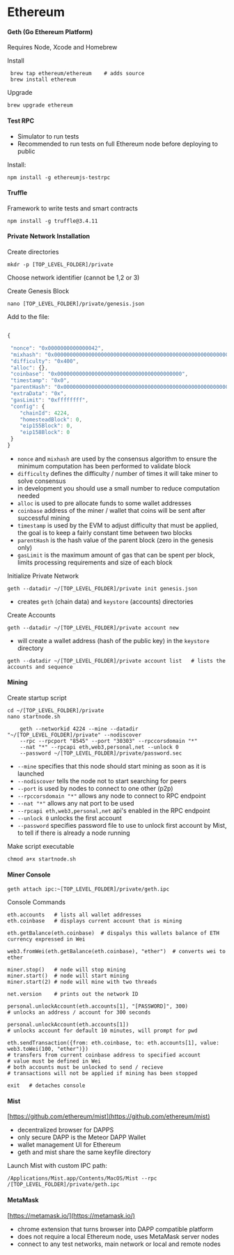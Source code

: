 Ethereum
====


#### Geth (Go Ethereum Platform)

Requires Node, Xcode and Homebrew

Install

     brew tap ethereum/ethereum    # adds source
     brew install ethereum

Upgrade

    brew upgrade ethereum


#### Test RPC

* Simulator to run tests
* Recommended to run tests on full Ethereum node before deploying to public

Install:

    npm install -g ethereumjs-testrpc


#### Truffle

Framework to write tests and smart contracts

    npm install -g truffle@3.4.11



#### Private Network Installation

Create directories

    mkdr -p [TOP_LEVEL_FOLDER]/private

Choose network identifier (cannot be 1,2 or 3)

Create Genesis Block

    nano [TOP_LEVEL_FOLDER]/private/genesis.json

Add to the file:

``` js

{

 "nonce": "0x0000000000000042",
 "mixhash": "0x0000000000000000000000000000000000000000000000000000000000000000",
 "difficulty": "0x400",
 "alloc": {},
 "coinbase": "0x0000000000000000000000000000000000000000",
 "timestamp": "0x0",
 "parentHash": "0x0000000000000000000000000000000000000000000000000000000000000000",
 "extraData": "0x",
 "gasLimit": "0xffffffff",
 "config": {
    "chainId": 4224,
    "homesteadBlock": 0,
    "eip155Block": 0,
    "eip158Block": 0
 }
}

```

* `nonce` and `mixhash` are used by the consensus algorithm to ensure the minimum computation has been performed to validate block
* `difficulty` defines the difficulty / number of times it will take miner to solve consensus
* in development you should use a small number to reduce computation needed
* `alloc` is used to pre allocate funds to some wallet addresses
* `coinbase` address of the miner / wallet that coins will be sent after successful mining
* `timestamp` is used by the EVM to adjust difficulty that must be applied, the goal is to keep a fairly constant time between two blocks
* `parentHash` is the hash value of the parent block (zero in the genesis only)
* `gasLimit` is the maximum amount of gas that can be spent per block, limits processing requirements and size of each block

Initialize Private Network



    geth --datadir ~/[TOP_LEVEL_FOLDER]/private init genesis.json

* creates `geth` (chain data) and `keystore` (accounts) directories

Create Accounts

    geth --datadir ~/[TOP_LEVEL_FOLDER]/private account new

* will create a wallet address (hash of the public key) in the `keystore` directory
<!-- -->

    geth --datadir ~/[TOP_LEVEL_FOLDER]/private account list   # lists the accounts and sequence
    

#### Mining

Create startup script

    cd ~/[TOP_LEVEL_FOLDER]/private
    nano startnode.sh

```
    geth --networkid 4224 --mine --datadir "~/[TOP_LEVEL_FOLDER]/private" --nodiscover 
    --rpc --rpcport "8545" --port "30303" --rpccorsdomain "*"
    --nat "*" --rpcapi eth,web3,personal,net --unlock 0 
    --password ~/[TOP_LEVEL_FOLDER]/private/password.sec
```

* `--mine` specifies that this node should start mining as soon as it is launched
* `--nodiscover` tells the node not to start searching for peers
* `--port` is used by nodes to connect to one other (p2p)
* `--rpccorsdomain "*"` allows any node to connect to RPC endpoint
* `--nat "*"` allows any nat port to be used
* `--rpcapi eth,web3,personal,net` api's enabled in the RPC endpoint
* `--unlock 0` unlocks the first account
* `--password` specifies password file to use to unlock first account
by Mist, to tell if there is already a node running

Make script executable

    chmod a+x startnode.sh


#### Miner Console

    geth attach ipc:~[TOP_LEVEL_FOLDER]/private/geth.ipc

Console Commands

    eth.accounts   # lists all wallet addresses
    eth.coinbase   # displays current account that is mining
    
    eth.getBalance(eth.coinbase)  # dispalys this wallets balance of ETH currency expressed in Wei

    web3.fromWei(eth.getBalance(eth.coinbase), "ether")  # converts wei to ether

    miner.stop()   # node will stop mining
    miner.start()  # node will start mining
    miner.start(2) # node will mine with two threads

    net.version    # prints out the network ID

    personal.unlockAccount(eth.accounts[1], "[PASSWORD]", 300)  
    # unlocks an address / account for 300 seconds

    personal.unlockAccount(eth.accounts[1])  
    # unlocks account for default 10 minutes, will prompt for pwd

    eth.sendTransaction({from: eth.coinbase, to: eth.accounts[1], value: web3.toWei(100, "ether")})
    # transfers from current coinbase address to specified account
    # value must be defined in Wei
    # both accounts must be unlocked to send / recieve 
    # transactions will not be applied if mining has been stopped

    exit   # detaches console


#### Mist

[https://github.com/ethereum/mist](https://github.com/ethereum/mist)

* decentralized browser for DAPPS
* only secure DAPP is the Meteor DAPP Wallet
* wallet management UI for Ethereum
* geth and mist share the same keyfile directory

Launch Mist with custom IPC path:
    
    /Applications/Mist.app/Contents/MacOS/Mist --rpc /[TOP_LEVEL_FOLDER]/private/geth.ipc


#### MetaMask

[https://metamask.io/](https://metamask.io/)

* chrome extension that turns browser into DAPP compatible platform
* does not require a local Ethereum node, uses MetaMask server nodes
* connect to any test networks, main network or local and remote nodes